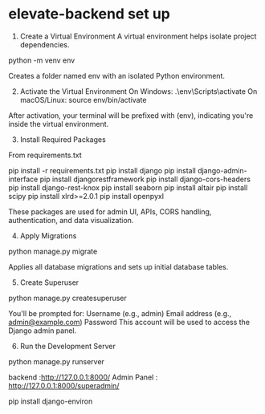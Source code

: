# elevate-backend set up

1. Create a Virtual Environment
A virtual environment helps isolate project dependencies.

python -m venv env

Creates a folder named env with an isolated Python environment.

2. Activate the Virtual Environment
On Windows:
.\env\Scripts\activate
On macOS/Linux:
source env/bin/activate

After activation, your terminal will be prefixed with (env), indicating you're inside the virtual environment.

3. Install Required Packages

 From requirements.txt

pip install -r requirements.txt
pip install django
pip install django-admin-interface
pip install djangorestframework
pip install django-cors-headers
pip install django-rest-knox
pip install seaborn
pip install altair
pip install scipy
pip install xlrd>=2.0.1
pip install openpyxl

These packages are used for admin UI, APIs, CORS handling, authentication, and data visualization.

4. Apply Migrations

python manage.py migrate

Applies all database migrations and sets up initial database tables.


5. Create Superuser

python manage.py createsuperuser

You'll be prompted for:
Username (e.g., admin)
Email address (e.g., admin@example.com)
Password
This account will be used to access the Django admin panel.


6. Run the Development Server

python manage.py runserver

backend :http://127.0.0.1:8000/
Admin Panel : http://127.0.0.1:8000/superadmin/

pip install django-environ